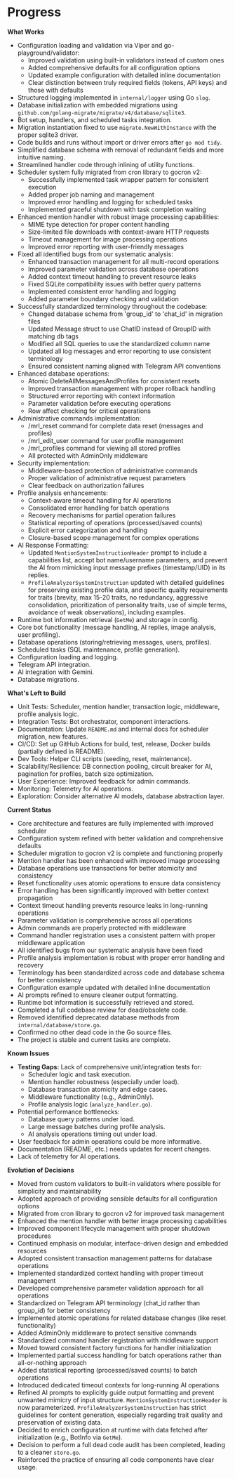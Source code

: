 # Progress

**What Works**

- Configuration loading and validation via Viper and go-playground/validator:
  - Improved validation using built-in validators instead of custom ones
  - Added comprehensive defaults for all configuration options
  - Updated example configuration with detailed inline documentation
  - Clear distinction between truly required fields (tokens, API keys) and those with defaults
- Structured logging implemented in `internal/logger` using Go `slog`.
- Database initialization with embedded migrations using `github.com/golang-migrate/migrate/v4/database/sqlite3`.
- Bot setup, handlers, and scheduled tasks integration.
- Migration instantiation fixed to use `migrate.NewWithInstance` with the proper sqlite3 driver.
- Code builds and runs without import or driver errors after `go mod tidy`.
- Simplified database schema with removal of redundant fields and more intuitive naming.
- Streamlined handler code through inlining of utility functions.
- Scheduler system fully migrated from cron library to gocron v2:
  - Successfully implemented task wrapper pattern for consistent execution
  - Added proper job naming and management
  - Improved error handling and logging for scheduled tasks
  - Implemented graceful shutdown with task completion waiting
- Enhanced mention handler with robust image processing capabilities:
  - MIME type detection for proper content handling
  - Size-limited file downloads with context-aware HTTP requests
  - Timeout management for image processing operations
  - Improved error reporting with user-friendly messages
- Fixed all identified bugs from our systematic analysis:
  - Enhanced transaction management for all multi-record operations
  - Improved parameter validation across database operations
  - Added context timeout handling to prevent resource leaks
  - Fixed SQLite compatibility issues with better query patterns
  - Implemented consistent error handling and logging
  - Added parameter boundary checking and validation
- Successfully standardized terminology throughout the codebase:
  - Changed database schema from 'group_id' to 'chat_id' in migration files
  - Updated Message struct to use ChatID instead of GroupID with matching db tags
  - Modified all SQL queries to use the standardized column name
  - Updated all log messages and error reporting to use consistent terminology
  - Ensured consistent naming aligned with Telegram API conventions
- Enhanced database operations:
  - Atomic DeleteAllMessagesAndProfiles for consistent resets
  - Improved transaction management with proper rollback handling
  - Structured error reporting with context information
  - Parameter validation before executing operations
  - Row affect checking for critical operations
- Administrative commands implementation:
  - /mrl_reset command for complete data reset (messages and profiles)
  - /mrl_edit_user command for user profile management
  - /mrl_profiles command for viewing all stored profiles
  - All protected with AdminOnly middleware
- Security implementation:
  - Middleware-based protection of administrative commands
  - Proper validation of administrative request parameters
  - Clear feedback on authorization failures
- Profile analysis enhancements:
  - Context-aware timeout handling for AI operations
  - Consolidated error handling for batch operations
  - Recovery mechanisms for partial operation failures
  - Statistical reporting of operations (processed/saved counts)
  - Explicit error categorization and handling
  - Closure-based scope management for complex operations
- AI Response Formatting:
  - Updated `MentionSystemInstructionHeader` prompt to include a capabilities list, accept bot name/username parameters, and prevent the AI from mimicking input message prefixes (timestamp/UID) in its replies.
  - `ProfileAnalyzerSystemInstruction` updated with detailed guidelines for preserving existing profile data, and specific quality requirements for traits (brevity, max 15-20 traits, no redundancy, aggressive consolidation, prioritization of personality traits, use of simple terms, avoidance of weak observations), including examples.
- Runtime bot information retrieval (`GetMe`) and storage in config.
- Core bot functionality (message handling, AI replies, image analysis, user profiling).
- Database operations (storing/retrieving messages, users, profiles).
- Scheduled tasks (SQL maintenance, profile generation).
- Configuration loading and logging.
- Telegram API integration.
- AI integration with Gemini.
- Database migrations.

**What's Left to Build**

- Unit Tests: Scheduler, mention handler, transaction logic, middleware, profile analysis logic.
- Integration Tests: Bot orchestrator, component interactions.
- Documentation: Update `README.md` and internal docs for scheduler migration, new features.
- CI/CD: Set up GitHub Actions for build, test, release, Docker builds (partially defined in README).
- Dev Tools: Helper CLI scripts (seeding, reset, maintenance).
- Scalability/Resilience: DB connection pooling, circuit breaker for AI, pagination for profiles, batch size optimization.
- User Experience: Improved feedback for admin commands.
- Monitoring: Telemetry for AI operations.
- Exploration: Consider alternative AI models, database abstraction layer.

**Current Status**

- Core architecture and features are fully implemented with improved scheduler
- Configuration system refined with better validation and comprehensive defaults
- Scheduler migration to gocron v2 is complete and functioning properly
- Mention handler has been enhanced with improved image processing
- Database operations use transactions for better atomicity and consistency
- Reset functionality uses atomic operations to ensure data consistency
- Error handling has been significantly improved with better context propagation
- Context timeout handling prevents resource leaks in long-running operations
- Parameter validation is comprehensive across all operations
- Admin commands are properly protected with middleware
- Command handler registration uses a consistent pattern with proper middleware application
- All identified bugs from our systematic analysis have been fixed
- Profile analysis implementation is robust with proper error handling and recovery
- Terminology has been standardized across code and database schema for better consistency
- Configuration example updated with detailed inline documentation
- AI prompts refined to ensure cleaner output formatting.
- Runtime bot information is successfully retrieved and stored.
- Completed a full codebase review for dead/obsolete code.
- Removed identified deprecated database methods from `internal/database/store.go`.
- Confirmed no other dead code in the Go source files.
- The project is stable and current tasks are complete.

**Known Issues**

- **Testing Gaps:** Lack of comprehensive unit/integration tests for:
  - Scheduler logic and task execution.
  - Mention handler robustness (especially under load).
  - Database transaction atomicity and edge cases.
  - Middleware functionality (e.g., AdminOnly).
  - Profile analysis logic (`analyze_handler.go`).
- Potential performance bottlenecks:
  - Database query patterns under load.
  - Large message batches during profile analysis.
  - AI analysis operations timing out under load.
- User feedback for admin operations could be more informative.
- Documentation (README, etc.) needs updates for recent changes.
- Lack of telemetry for AI operations.

**Evolution of Decisions**

- Moved from custom validators to built-in validators where possible for simplicity and maintainability
- Adopted approach of providing sensible defaults for all configuration options
- Migrated from cron library to gocron v2 for improved task management
- Enhanced the mention handler with better image processing capabilities
- Improved component lifecycle management with proper shutdown procedures
- Continued emphasis on modular, interface-driven design and embedded resources
- Adopted consistent transaction management patterns for database operations
- Implemented standardized context handling with proper timeout management
- Developed comprehensive parameter validation approach for all operations
- Standardized on Telegram API terminology (chat_id rather than group_id) for better consistency
- Implemented atomic operations for related database changes (like reset functionality)
- Added AdminOnly middleware to protect sensitive commands
- Standardized command handler registration with middleware support
- Moved toward consistent factory functions for handler initialization
- Implemented partial success handling for batch operations rather than all-or-nothing approach
- Added statistical reporting (processed/saved counts) to batch operations
- Introduced dedicated timeout contexts for long-running AI operations
- Refined AI prompts to explicitly guide output formatting and prevent unwanted mimicry of input structure. `MentionSystemInstructionHeader` is now parameterized. `ProfileAnalyzerSystemInstruction` has strict guidelines for content generation, especially regarding trait quality and preservation of existing data.
- Decided to enrich configuration at runtime with data fetched after initialization (e.g., BotInfo via `GetMe`).
- Decision to perform a full dead code audit has been completed, leading to a cleaner `store.go`.
- Reinforced the practice of ensuring all code components have clear usage.
